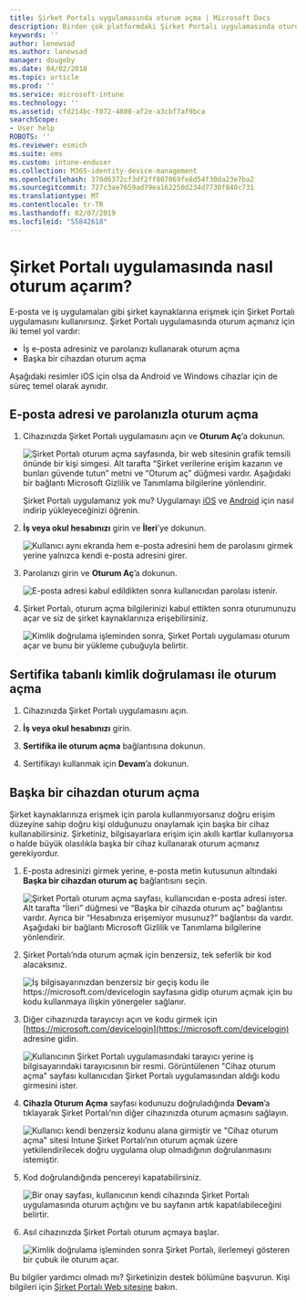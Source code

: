 ```yaml
---
title: Şirket Portalı uygulamasında oturum açma | Microsoft Docs
description: Birden çok platformdaki Şirket Portalı uygulamasında oturum açmayı öğrenin.
keywords: ''
author: lenewsad
ms.author: lanewsad
manager: dougeby
ms.date: 04/02/2018
ms.topic: article
ms.prod: ''
ms.service: microsoft-intune
ms.technology: ''
ms.assetid: cfd214bc-f072-4808-af2e-a3cbf7af9bca
searchScope:
- User help
ROBOTS: ''
ms.reviewer: esmich
ms.suite: ems
ms.custom: intune-enduser
ms.collection: M365-identity-device-management
ms.openlocfilehash: 370d6372cf3df2ff807069fe8d54f30da23e7ba2
ms.sourcegitcommit: 727c3ae7659ad79ea162250d234d7730f840c731
ms.translationtype: MT
ms.contentlocale: tr-TR
ms.lasthandoff: 02/07/2019
ms.locfileid: "55842618"
---
```

# <a name="how-do-i-sign-in-to-the-company-portal-app---user-story-1132123--"></a>Şirket Portalı uygulamasında nasıl oturum açarım? <!--User Story 1132123-->

E-posta ve iş uygulamaları gibi şirket kaynaklarına erişmek için Şirket Portalı uygulamasını kullanırsınız. Şirket Portalı uygulamasında oturum açmanız için iki temel yol vardır:

* İş e-posta adresiniz ve parolanızı kullanarak oturum açma
* Başka bir cihazdan oturum açma

Aşağıdaki resimler iOS için olsa da Android ve Windows cihazlar için de süreç temel olarak aynıdır.

## <a name="signing-in-with-your-email-address-and-password"></a>E-posta adresi ve parolanızla oturum açma

1. Cihazınızda Şirket Portalı uygulamasını açın ve **Oturum Aç**’a dokunun.

   ![Şirket Portalı oturum açma sayfasında, bir web sitesinin grafik temsili önünde bir kişi simgesi. Alt tarafta “Şirket verilerine erişim kazanın ve bunları güvende tutun” metni ve “Oturum aç” düğmesi vardır. Aşağıdaki bir bağlantı Microsoft Gizlilik ve Tanımlama bilgilerine yönlendirir.](/intune-user-help/media/cp_ios_aad_signin_after_1804_001.png)

   Şirket Portalı uygulamanız yok mu? Uygulamayı [iOS](install-and-sign-in-to-the-intune-company-portal-app-ios.md) ve [Android](install-the-company-portal-app-android.md) için nasıl indirip yükleyeceğinizi öğrenin.

2. **İş veya okul hesabınızı** girin ve **İleri**’ye dokunun.

   ![Kullanıcı aynı ekranda hem e-posta adresini hem de parolasını girmek yerine yalnızca kendi e-posta adresini girer.](/intune-user-help/media/cp_ios_aad_signin_after_1804_002.png)

3. Parolanızı girin ve **Oturum Aç**’a dokunun.

   ![E-posta adresi kabul edildikten sonra kullanıcıdan parolası istenir.](/intune-user-help/media/cp_ios_aad_signin_after_1804_003.png)

4. Şirket Portalı, oturum açma bilgilerinizi kabul ettikten sonra oturumunuzu açar ve siz de şirket kaynaklarınıza erişebilirsiniz.   

   ![Kimlik doğrulama işleminden sonra, Şirket Portalı uygulaması oturum açar ve bunu bir yükleme çubuğuyla belirtir.](/intune-user-help/media/cp_ios_aad_signin_after_1804_004.png)

## <a name="signing-in-with-certificate-based-authentication"></a>Sertifika tabanlı kimlik doğrulaması ile oturum açma

1.  Cihazınızda Şirket Portalı uygulamasını açın.

2.  **İş veya okul hesabınızı** girin.

3.  **Sertifika ile oturum açma** bağlantısına dokunun.

4.  Sertifikayı kullanmak için **Devam**’a dokunun.

## <a name="signing-in-from-another-device"></a>Başka bir cihazdan oturum açma

Şirket kaynaklarınıza erişmek için parola kullanmıyorsanız doğru erişim düzeyine sahip doğru kişi olduğunuzu onaylamak için başka bir cihaz kullanabilirsiniz. Şirketiniz, bilgisayarlara erişim için akıllı kartlar kullanıyorsa o halde büyük olasılıkla başka bir cihaz kullanarak oturum açmanız gerekiyordur.

1. E-posta adresinizi girmek yerine, e-posta metin kutusunun altındaki **Başka bir cihazdan oturum aç** bağlantısını seçin.

   ![Şirket Portalı oturum açma sayfası, kullanıcıdan e-posta adresi ister.  Alt tarafta “İleri” düğmesi ve “Başka bir cihazda oturum aç” bağlantısı vardır. Ayrıca bir “Hesabınıza erişemiyor musunuz?” bağlantısı da vardır. Aşağıdaki bir bağlantı Microsoft Gizlilik ve Tanımlama bilgilerine yönlendirir.](/intune-user-help/media/cp_ios_aad_signin_after_1804_005.png)

2. Şirket Portalı’nda oturum açmak için benzersiz, tek seferlik bir kod alacaksınız.

   ![İş bilgisayarınızdan benzersiz bir geçiş kodu ile https://microsoft.com/devicelogin sayfasına gidip oturum açmak için bu kodu kullanmaya ilişkin yönergeler sağlanır.](/intune-user-help/media/cp_ios_aad_signin_after_1804_006.png)

3. Diğer cihazınızda tarayıcıyı açın ve kodu girmek için [https://microsoft.com/devicelogin](https://microsoft.com/devicelogin) adresine gidin.

   ![Kullanıcının Şirket Portalı uygulamasındaki tarayıcı yerine iş bilgisayarındaki tarayıcısının bir resmi. Görüntülenen "Cihaz oturum açma" sayfası kullanıcıdan Şirket Portalı uygulamasından aldığı kodu girmesini ister.](/intune/media/cp_ios_aad_signin_from_another_device_after_1704_004.png)

4. **Cihazla Oturum Açma** sayfası kodunuzu doğruladığında __Devam__’a tıklayarak Şirket Portalı’nın diğer cihazınızda oturum açmasını sağlayın.

   ![Kullanıcı kendi benzersiz kodunu alana girmiştir ve "Cihaz oturum açma" sitesi Intune Şirket Portalı’nın oturum açmak üzere yetkilendirilecek doğru uygulama olup olmadığının doğrulanmasını istemiştir.](/intune/media/cp_ios_aad_signin_from_another_device_after_1704_005.png)

5. Kod doğrulandığında pencereyi kapatabilirsiniz.

   ![Bir onay sayfası, kullanıcının kendi cihazında Şirket Portalı uygulamasında oturum açtığını ve bu sayfanın artık kapatılabileceğini belirtir.](/intune/media/cp_ios_aad_signin_from_another_device_after_1704_006.png)

6. Asıl cihazınızda Şirket Portalı oturum açmaya başlar.

   ![Kimlik doğrulama işleminden sonra Şirket Portalı, ilerlemeyi gösteren bir çubuk ile oturum açar.](/intune-user-help/media/cp_ios_aad_signin_after_1804_007.png)

Bu bilgiler yardımcı olmadı mı? Şirketinizin destek bölümüne başvurun. Kişi bilgileri için [Şirket Portalı Web sitesine](https://go.microsoft.com/fwlink/?linkid=2010980) bakın.
